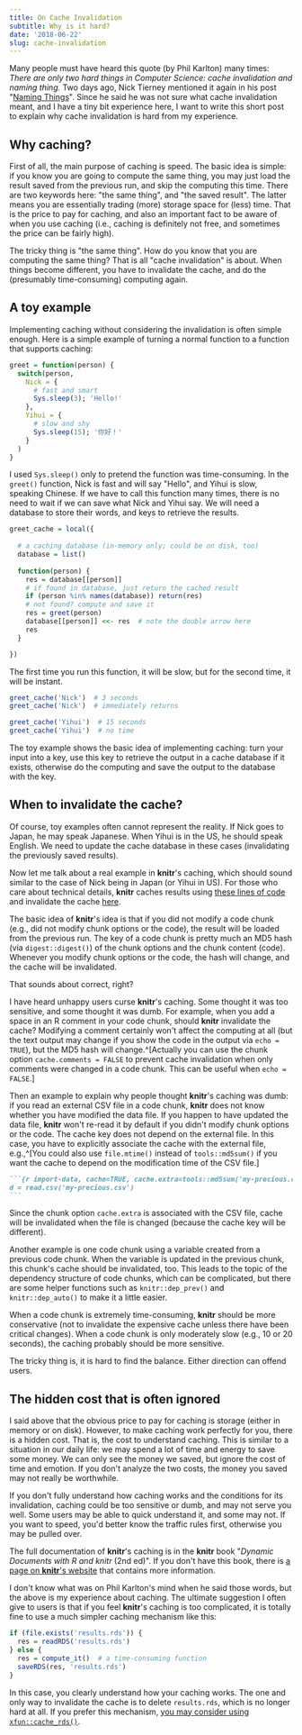 ```yaml
---
title: On Cache Invalidation
subtitle: Why is it hard?
date: '2018-06-22'
slug: cache-invalidation
---
```


Many people must have heard this quote (by Phil Karlton) many times: _There are only two hard things in Computer Science: cache invalidation and naming thing._ Two days ago, Nick Tierney mentioned it again in his post "[Naming Things](http://www.njtierney.com/post/2018/06/20/naming-things/)". Since he said he was not sure what cache invalidation meant, and I have a tiny bit experience here, I want to write this short post to explain why cache invalidation is hard from my experience.

## Why caching?

First of all, the main purpose of caching is speed. The basic idea is simple: if you know you are going to compute the same thing, you may just load the result saved from the previous run, and skip the computing this time. There are two keywords here: "the same thing", and "the saved result". The latter means you are essentially trading (more) storage space for (less) time. That is the price to pay for caching, and also an important fact to be aware of when you use caching (i.e., caching is definitely not free, and sometimes the price can be fairly high).

The tricky thing is "the same thing". How do you know that you are computing the same thing? That is all "cache invalidation" is about. When things become different, you have to invalidate the cache, and do the (presumably time-consuming) computing again.

## A toy example

Implementing caching without considering the invalidation is often simple enough. Here is a simple example of turning a normal function to a function that supports caching:

```r
greet = function(person) {
  switch(person,
    Nick = {
      # fast and smart
      Sys.sleep(3); 'Hello!'
    },
    Yihui = {
      # slow and shy
      Sys.sleep(15); '你好！'
    }
  )
}
```

I used `Sys.sleep()` only to pretend the function was time-consuming. In the `greet()` function, Nick is fast and will say "Hello", and Yihui is slow, speaking Chinese. If we have to call this function many times, there is no need to wait if we can save what Nick and Yihui say. We will need a database to store their words, and keys to retrieve the results.

```r
greet_cache = local({
  
  # a caching database (in-memory only; could be on disk, too)
  database = list()
  
  function(person) {
    res = database[[person]]
    # if found in database, just return the cached result
    if (person %in% names(database)) return(res)
    # not found? compute and save it
    res = greet(person)
    database[[person]] <<- res  # note the double arrow here
    res
  }

})
```

The first time you run this function, it will be slow, but for the second time, it will be instant.

```r
greet_cache('Nick')  # 3 seconds
greet_cache('Nick')  # immediately returns

greet_cache('Yihui')  # 15 seconds
greet_cache('Yihui')  # no time
```

The toy example shows the basic idea of implementing caching: turn your input into a key, use this key to retrieve the output in a cache database if it exists, otherwise do the computing and save the output to the database with the key.

## When to invalidate the cache?

Of course, toy examples often cannot represent the reality. If Nick goes to Japan, he may speak Japanese. When Yihui is in the US, he should speak English. We need to update the cache database in these cases (invalidating the previously saved results).

Now let me talk about a real example in **knitr**'s caching, which should sound similar to the case of Nick being in Japan (or Yihui in US). For those who care about technical details, **knitr** caches results using [these lines of code](https://github.com/yihui/knitr/blob/2b3e617a700f6d236e22873cfff6cbc3568df568/R/block.R#L60-L81) and invalidate the cache [here](https://github.com/yihui/knitr/blob/2b3e617a700f6d236e22873cfff6cbc3568df568/R/block.R#L283).

The basic idea of **knitr**'s idea is that if you did not modify a code chunk (e.g., did not modify chunk options or the code), the result will be loaded from the previous run. The key of a code chunk is pretty much an MD5 hash (via `digest::digest()`) of the chunk options and the chunk content (code). Whenever you modify chunk options or the code, the hash will change, and the cache will be invalidated.

That sounds about correct, right?

I have heard unhappy users curse **knitr**'s caching. Some thought it was too sensitive, and some thought it was dumb. For example, when you add a space in an R comment in your code chunk, should **knitr** invalidate the cache? Modifying a comment certainly won't affect the computing at all (but the text output may change if you show the code in the output via `echo = TRUE`), but the MD5 hash will change.^[Actually you can use the chunk option `cache.comments = FALSE` to prevent cache invalidation when only comments were changed in a code chunk. This can be useful when `echo = FALSE`.]

Then an example to explain why people thought **knitr**'s caching was dumb: if you read an external CSV file in a code chunk, **knitr** does not know whether you have modified the data file. If you happen to have updated the data file, **knitr** won't re-read it by default if you didn't modify chunk options or the code. The cache key does not depend on the external file. In this case, you have to explicitly associate the cache with the external file, e.g.,^[You could also use `file.mtime()` instead of `tools::md5sum()` if you want the cache to depend on the modification time of the CSV file.]

````md
```{r import-data, cache=TRUE, cache.extra=tools::md5sum('my-precious.csv')}
d = read.csv('my-precious.csv')
```
````

Since the chunk option `cache.extra` is associated with the CSV file, cache will be invalidated when the file is changed (because the cache key will be different).

Another example is one code chunk using a variable created from a previous code chunk. When the variable is updated in the previous chunk, this chunk's cache should be invalidated, too. This leads to the topic of the dependency structure of code chunks, which can be complicated, but there are some helper functions such as `knitr::dep_prev()` and `knitr::dep_auto()` to make it a little easier.

When a code chunk is extremely time-consuming, **knitr** should be more conservative (not to invalidate the expensive cache unless there have been critical changes). When a code chunk is only moderately slow (e.g., 10 or 20 seconds), the caching probably should be more sensitive.

The tricky thing is, it is hard to find the balance. Either direction can offend users.

## The hidden cost that is often ignored

I said above that the obvious price to pay for caching is storage (either in memory or on disk). However, to make caching work perfectly for you, there is a hidden cost. That is, the cost to understand caching. This is similar to a situation in our daily life: we may spend a lot of time and energy to save some money. We can only see the money we saved, but ignore the cost of time and emotion. If you don't analyze the two costs, the money you saved may not really be worthwhile.

If you don't fully understand how caching works and the conditions for its invalidation, caching could be too sensitive or dumb, and may not serve you well. Some users may be able to quick understand it, and some may not. If you want to speed, you'd better know the traffic rules first, otherwise you may be pulled over.

The full documentation of **knitr**'s caching is in the **knitr** book "_Dynamic Documents with R and knitr_ (2nd ed)". If you don't have this book, there is  [a page on **knitr**'s website](https://yihui.org/knitr/demo/cache/) that contains more information.

I don't know what was on Phil Karlton's mind when he said those words, but the above is my experience about caching. The ultimate suggestion I often give to users is that if you feel **knitr**'s caching is too complicated, it is totally fine to use a much simpler caching mechanism like this:

```r
if (file.exists('results.rds')) {
  res = readRDS('results.rds')
} else {
  res = compute_it()  # a time-consuming function
  saveRDS(res, 'results.rds')
}
```

In this case, you clearly understand how your caching works. The one and only way to invalidate the cache is to delete `results.rds`, which is no longer hard at all. If you prefer this mechanism, [you may consider using `xfun::cache_rds()`](https://bookdown.org/yihui/rmarkdown-cookbook/cache-rds.html).
